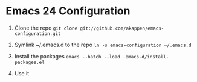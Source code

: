 Emacs 24 Configuration
======================

1.  Clone the repo
    `git clone git://github.com/akappen/emacs-configuration.git`

2.  Symlink ~/.emacs.d to the repo
    `ln -s emacs-configuration ~/.emacs.d`

3.  Install the packages
    `emacs --batch --load .emacs.d/install-packages.el`

4.  Use it
